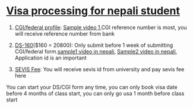 # [Visa processing for nepali student](https://www.ustraveldocs.com/np/)

1. [CGI/federal profile](https://cgifederal.secure.force.com/): [Sample video 1](https://www.youtube.com/watch?v=L2nIsglCRag),CGI reference number is most, you will receive reference number from bank

2. [DS-160](https://ceac.state.gov/genniv/)($160 = 20800): Only submit before 1 week of submitting CGI/federal form.[sample1 video in nepali](https://www.youtube.com/watch?v=knWOYuXb4uQ), [Sample2 video in nepali](https://www.youtube.com/watch?v=MJy3WpPSexw), Application id is an important
 
3. [SEVIS Fee](https://www.fmjfee.com/i901fee/index.html): You will receive sevis id from university and pay sevis fee here




You can start your DS/CGI form any time, you can only book visa date before 4 months of class start, you can only go usa 1 month before class start
